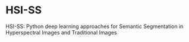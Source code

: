 # HSI-SS
HSI-SS: Python deep learning approaches for Semantic Segmentation in Hyperspectral Images and Traditional Images
